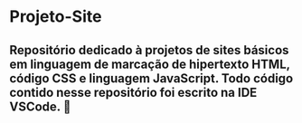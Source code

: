# Projeto-Site

## Repositório dedicado à projetos de sites básicos em linguagem de marcação de hipertexto HTML, código CSS e linguagem JavaScript. Todo código contido nesse repositório foi escrito na IDE VSCode. 📱
